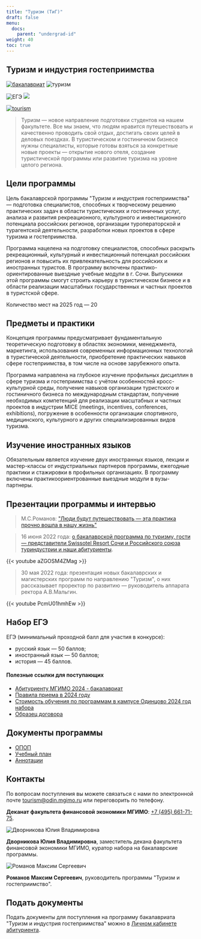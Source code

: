 ```yaml
---
title: "Туризм (ТиГ)"
draft: false
menu:
  docs:
    parent: "undergrad-id"
weight: 40
toc: true
---
```


## Туризм и индустрия гостеприимства

[bac-badge]: https://img.shields.io/badge/Бакалавриат-tourism.mgimo.ru-2892D7
[t-badge]: https://img.shields.io/badge/Туризм-ТиГ-2892D7
[ege-badge]: https://img.shields.io/badge/ЕГЭ-Русский_|_Иностранный_язык_|_История-2892D7

[![бакалавриат][bac-badge]](https://tourism.mgimo.ru/ba/) ![туризм][t-badge]

![ЕГЭ][ege-badge]
![](https://img.shields.io/badge/Всего_мест-25-blue)

<!-- FIXME: сохранить локально, уменьшить размер файла -->

[![tourism](https://github.com/finec-mgimo/finec-mgimo.github.io/assets/84086618/79c2d782-65c5-4b90-974d-450a3dec0b80)](https://tourism.mgimo.ru/ba/)

> Туризм — новое направление подготовки студентов на нашем факультете. Все мы знаем, что людям нравится путешествовать и качественно проводить свой отдых, достигать своих целей в деловых поездках. В туристическом и гостиничном бизнесе нужны специалисты, которые готовы взяться за конкретные новые проекты — открытие нового отеля, создание туристической программы или развитие туризма на уровне целого региона.

## Цели программы

Цель бакалаврской программы "Туризм и индустрия гостеприимства" — подготовка специалистов, способных к творческому решению практических задач в области туристических и гостиничных услуг, анализа и развития рекреационного, культурного и инвестиционного потенциала российских регионов, организации туроператорской и турагентской деятельности, разработки новых проектов в сфере туризма и гостеприимства.

Программа нацелена на подготовку специалистов, способных раскрыть рекреационный, культурный и инвестиционный потенциал российских регионов и повысить их привлекательность для российских и иностранных туристов. В программу включены практико-ориентированные выездные учебные модули в г. Сочи. Выпускники этой программы смогут строить карьеру в туристическом бизнесе и в области реализации масштабных государственных и частных проектов в туристской сфере.

Количество мест на 2025 год — 20

## Предметы и практики

Концепция программы предусматривает фундаментальную теоретическую подготовку в областях экономики, менеджмента, маркетинга, использования современных информационных технологий в туристической деятельности, приобретение практических навыков сфере гостеприимства, в том числе на основе зарубежного опыта.

Программа направлена на глубокое изучение профильных дисциплин в сфере туризма и гостеприимства с учётом особенностей кросс-культурной среды, получение навыков организации туристского и гостиничного бизнеса по международным стандартам, получение необходимых компетенций для реализации масштабных и частных проектов в индустрии MICE (meetings, incentives, conferences, exhibitions), погружение в особенности организации спортивного, медицинского, культурного и других специализированных видов туризма.

## Изучение иностранных языков

Обязательным является изучение двух иностранных языков, лекции и мастер-классы от индустриальных партнеров программы, ежегодные практики и стажировки в профильных организациях. В программу включены практикоориентрованные выездные модули в вузы-партнеры.

## Презентации программы и интервью

> М.С.Романов: ["Люди будут путешествовать — эта практика прочно вошла в нашу жизнь"](https://mgimo.ru/about/news/departments/romanov/)

> 16 июня 2022 года: [о бакалаврской программа по туризму, гости — представители Swissotel Resort Сочи и Российского союза туриндустрии и наши абитуриенты](https://odin.mgimo.ru/nov-pod-mgimo/5475-onlajn-seminar-turizm-i-industriya-gostepriimstva).

{{< youtube aZGOSM4ZMag >}}

<p>

> 30 мая 2022 года: презентация новых бакалаврских и магистерских программ по направлению "Туризм",
> о них рассказывает проректор по развитию — руководитель аппарата ректора А.В.Мальгин.

{{< youtube PcmU01hmhEw >}}

## Набор ЕГЭ

ЕГЭ (минимальный проходной балл для участия в конкурсе):
- русский язык — 50 баллов;
- иностранный язык — 50 баллов;
- история — 45 баллов.

#### Полезные ссылки для поступающих

- [Абитуриенту МГИМО 2024 - бакалавриат](https://abiturient.mgimo.ru/bakalavriat)
- [Правила приема в 2024 году](https://abiturient.mgimo.ru/pravila-priema)
- [Стоимость обучения по программам в кампусе Одинцово 2024 год набора](https://odin.mgimo.ru/upload/2024/05/odin-fees_2024-25.pdf)
- [Образец договора](http://pk.odin.mgimo.ru/doc/20/bac/obdog/bac.pdf)

## Документы программы

- [ОПОП](https://odin.mgimo.ru/sveden/files/003834.pdf)
- [Учебный план](https://odin.mgimo.ru/sveden/files/003842.pdf)
- [Аннотации](https://odin.mgimo.ru/sveden/files/003661.pdf)

## Контакты

По вопросам поступления вы можете связаться с нами по электронной почте
[tourism@odin.mgimo.ru](mailto:tourism@odin.mgimo.ru)
или переговорить по телефону.

**Деканат факультета финансовой экономики МГИМО**: <a href="tel:+74956617175">+7 (495) 661-71-75</a>.

<div class="float-left mr-3 pt-2">
<img
    src="/images/person/dvornikova2.jpg"
    alt="Дворникова Юлия Владимировна"
    title="Дворникова Юлия Владимировна"
    class="rounded-photo"
/>
</div>

**Дворникова Юлия Владимировна**, заместитель декана факультета финансовой экономики МГИМО, куратор набора на бакалаврские программы.

<div class="float-left mr-3 pt-2">
<img
    src="/images/person/romanov.jpg"
    alt="Романов Максим Сергеевич"
    title="Романов Максим Сергеевич"
    class="rounded-photo"
/>
</div>

**Романов Максим Сергеевич**, руководитель программы "Туризм и гостеприимство".

## Подать документы

Подать документы для поступления на программу бакалавриата "Туризм и индустрия гостеприимства" можно в [Личном кабинете абитуриента](https://bac.mgimo.ru/auth/login).
